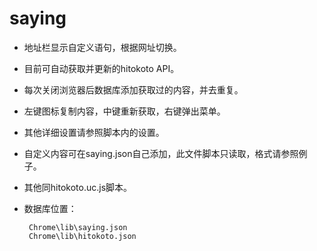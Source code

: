 saying
============

 - 地址栏显示自定义语句，根据网址切换。
 - 目前可自动获取并更新的hitokoto API。
 - 每次关闭浏览器后数据库添加获取过的内容，并去重复。
 - 左键图标复制内容，中键重新获取，右键弹出菜单。
 - 其他详细设置请参照脚本内的设置。
 - 自定义内容可在saying.json自己添加，此文件脚本只读取，格式请参照例子。
 - 其他同hitokoto.uc.js脚本。
 - 数据库位置：

		Chrome\lib\saying.json
		Chrome\lib\hitokoto.json
    